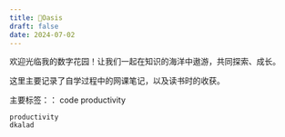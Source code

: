 ```yaml
---
title: 🌱Oasis
draft: false
date: 2024-07-02
---
```


欢迎光临我的数字花园！让我们一起在知识的海洋中遨游，共同探索、成长。

这里主要记录了自学过程中的网课笔记，以及读书时的收获。

主要标签：：
 code
 productivity



```
productivity
dkalad
```